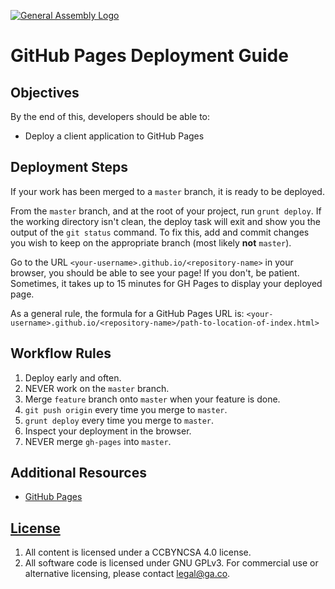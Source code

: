 [![General Assembly Logo](https://camo.githubusercontent.com/1a91b05b8f4d44b5bbfb83abac2b0996d8e26c92/687474703a2f2f692e696d6775722e636f6d2f6b6538555354712e706e67)](https://generalassemb.ly/education/web-development-immersive)

# GitHub Pages Deployment Guide

## Objectives

By the end of this, developers should be able to:

-   Deploy a client application to GitHub Pages

## Deployment Steps

If your work has been merged to a `master` branch, it is ready to be deployed.

From the `master` branch, and at the root of your project, run `grunt deploy`.
If the working directory isn't clean, the deploy task will exit and show you
the output of the `git status` command. To fix this, add and commit changes
you wish to keep on the appropriate branch (most likely **not** `master`).

Go to the URL `<your-username>.github.io/<repository-name>` in your browser,
you should be able to see your page! If you don't, be patient. Sometimes, it
takes up to 15 minutes for GH Pages to display your deployed page.

As a general rule, the formula for a GitHub Pages URL is:
`<your-username>.github.io/<repository-name>/path-to-location-of-index.html>`

## Workflow Rules

1. Deploy early and often.
1. NEVER work on the `master` branch.
1. Merge `feature` branch onto `master` when your feature is done.
1. `git push origin` every time you merge to `master`.
1. `grunt deploy` every time you merge to `master`.
1. Inspect your deployment in the browser.
1. NEVER merge `gh-pages` into `master`.

## Additional Resources

-   [GitHub Pages](https://pages.github.com/)

## [License](LICENSE)

1.  All content is licensed under a CC­BY­NC­SA 4.0 license.
1.  All software code is licensed under GNU GPLv3. For commercial use or
    alternative licensing, please contact legal@ga.co.
